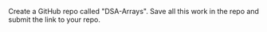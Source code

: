 Create a GitHub repo called "DSA-Arrays". Save all this work in the repo and submit the link to your repo.